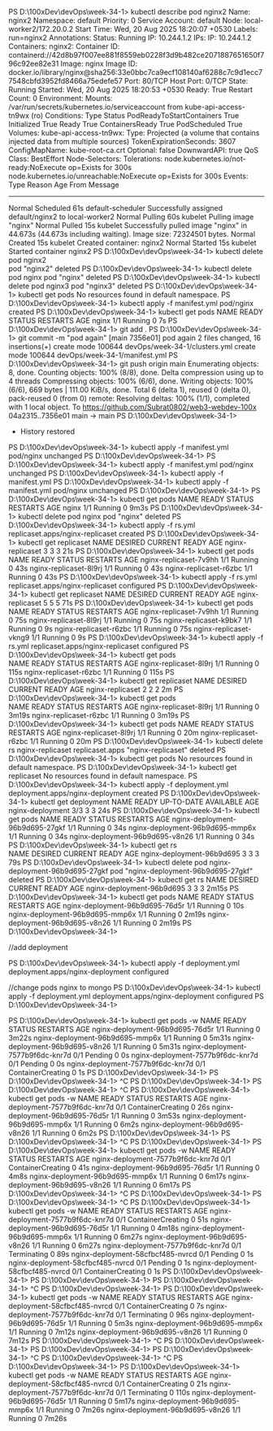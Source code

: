 
PS D:\100xDev\devOps\week-34-1> kubectl describe pod nginx2
Name:             nginx2
Namespace:        default
Priority:         0
Service Account:  default
Node:             local-worker2/172.20.0.2
Start Time:       Wed, 20 Aug 2025 18:20:07 +0530
Labels:           run=nginx2
Annotations:      <none>
Status:           Running
IP:               10.244.1.2
IPs:
  IP:  10.244.1.2
Containers:
  nginx2:
    Container ID:   containerd://42d8b97f007ee881f8559eb0228f3d9b482ce2071887651650f796c92ee82e31
    Image:          nginx
    Image ID:       docker.io/library/nginx@sha256:33e0bbc7ca9ecf108140af6288c7c9d1ecc77548cbfd3952fd8466a75edefe57
    Port:           80/TCP
    Host Port:      0/TCP
    State:          Running
      Started:      Wed, 20 Aug 2025 18:20:53 +0530
    Ready:          True
    Restart Count:  0
    Environment:    <none>
    Mounts:
      /var/run/secrets/kubernetes.io/serviceaccount from kube-api-access-tn9wx (ro)
Conditions:
  Type                        Status
  PodReadyToStartContainers   True
  Initialized                 True
  Ready                       True
  ContainersReady             True
  PodScheduled                True
Volumes:
  kube-api-access-tn9wx:
    Type:                    Projected (a volume that contains injected data from multiple sources)
    TokenExpirationSeconds:  3607
    ConfigMapName:           kube-root-ca.crt
    Optional:                false
    DownwardAPI:             true
QoS Class:                   BestEffort
Node-Selectors:              <none>
Tolerations:                 node.kubernetes.io/not-ready:NoExecute op=Exists for 300s
                             node.kubernetes.io/unreachable:NoExecute op=Exists for 300s
Events:
  Type    Reason     Age   From               Message
  ----    ------     ----  ----               -------
  Normal  Scheduled  61s   default-scheduler  Successfully assigned default/nginx2 to local-worker2
  Normal  Pulling    60s   kubelet            Pulling image "nginx"
  Normal  Pulled     15s   kubelet            Successfully pulled image "nginx" in 44.673s (44.673s including waiting). Image size: 72324501 bytes.
  Normal  Created    15s   kubelet            Created container: nginx2
  Normal  Started    15s   kubelet            Started container nginx2
PS D:\100xDev\devOps\week-34-1> kubectl delete pod nginx2  
pod "nginx2" deleted
PS D:\100xDev\devOps\week-34-1> kubectl delete pod nginx 
pod "nginx" deleted
PS D:\100xDev\devOps\week-34-1> kubectl delete pod nginx3
pod "nginx3" deleted
PS D:\100xDev\devOps\week-34-1> kubectl get pods
No resources found in default namespace.
PS D:\100xDev\devOps\week-34-1> kubectl apply -f manifest.yml
pod/nginx created
PS D:\100xDev\devOps\week-34-1> kubectl get pods
NAME    READY   STATUS    RESTARTS   AGE
nginx   1/1     Running   0          7s
PS D:\100xDev\devOps\week-34-1> git add .
PS D:\100xDev\devOps\week-34-1> git commit -m "pod again"
[main 7356e01] pod again
 2 files changed, 16 insertions(+)
 create mode 100644 devOps/week-34-1/clusters.yml
 create mode 100644 devOps/week-34-1/manifest.yml
PS D:\100xDev\devOps\week-34-1> git push origin main
Enumerating objects: 8, done.
Counting objects: 100% (8/8), done.
Delta compression using up to 4 threads
Compressing objects: 100% (6/6), done.
Writing objects: 100% (6/6), 669 bytes | 111.00 KiB/s, done.
Total 6 (delta 1), reused 0 (delta 0), pack-reused 0 (from 0)
remote: Resolving deltas: 100% (1/1), completed with 1 local object.
To https://github.com/Subrat0802/web3-webdev-100x
   04a2315..7356e01  main -> main
PS D:\100xDev\devOps\week-34-1>
 *  History restored 

PS D:\100xDev\devOps\week-34-1> kubectl apply -f manifest.yml
pod/nginx unchanged
PS D:\100xDev\devOps\week-34-1>
PS D:\100xDev\devOps\week-34-1> kubectl apply -f manifest.yml
pod/nginx unchanged
PS D:\100xDev\devOps\week-34-1> kubectl apply -f manifest.yml
PS D:\100xDev\devOps\week-34-1> kubectl apply -f manifest.yml
pod/nginx unchanged
PS D:\100xDev\devOps\week-34-1>
PS D:\100xDev\devOps\week-34-1> kubectl get pods
NAME    READY   STATUS    RESTARTS   AGE
nginx   1/1     Running   0          9m3s
PS D:\100xDev\devOps\week-34-1> kubectl delete pod nginx
pod "nginx" deleted
PS D:\100xDev\devOps\week-34-1> kubectl apply -f rs.yml
replicaset.apps/nginx-replicaset created
PS D:\100xDev\devOps\week-34-1> kubectl get replicaset 
NAME               DESIRED   CURRENT   READY   AGE
nginx-replicaset   3         3         3       21s
PS D:\100xDev\devOps\week-34-1> kubectl get pods
NAME                     READY   STATUS    RESTARTS   AGE
nginx-replicaset-7v9hh   1/1     Running   0          43s
nginx-replicaset-8l9rj   1/1     Running   0          43s
nginx-replicaset-r6zbc   1/1     Running   0          43s
PS D:\100xDev\devOps\week-34-1> kubectl apply -f rs.yml 
replicaset.apps/nginx-replicaset configured
PS D:\100xDev\devOps\week-34-1> kubectl get replicaset 
NAME               DESIRED   CURRENT   READY   AGE
nginx-replicaset   5         5         5       71s
PS D:\100xDev\devOps\week-34-1> kubectl get pods       
NAME                     READY   STATUS    RESTARTS   AGE
nginx-replicaset-7v9hh   1/1     Running   0          75s
nginx-replicaset-8l9rj   1/1     Running   0          75s
nginx-replicaset-k9bk7   1/1     Running   0          9s
nginx-replicaset-r6zbc   1/1     Running   0          75s
nginx-replicaset-vkng9   1/1     Running   0          9s
PS D:\100xDev\devOps\week-34-1> kubectl apply -f rs.yml
replicaset.apps/nginx-replicaset configured
PS D:\100xDev\devOps\week-34-1> kubectl get pods       
NAME                     READY   STATUS    RESTARTS   AGE
nginx-replicaset-8l9rj   1/1     Running   0          115s
nginx-replicaset-r6zbc   1/1     Running   0          115s
PS D:\100xDev\devOps\week-34-1> kubectl get replicaset 
NAME               DESIRED   CURRENT   READY   AGE
nginx-replicaset   2         2         2       2m
PS D:\100xDev\devOps\week-34-1> kubectl get pods      
NAME                     READY   STATUS    RESTARTS   AGE
nginx-replicaset-8l9rj   1/1     Running   0          3m19s
nginx-replicaset-r6zbc   1/1     Running   0          3m19s
PS D:\100xDev\devOps\week-34-1> kubectl get pods
NAME                     READY   STATUS    RESTARTS   AGE
nginx-replicaset-8l9rj   1/1     Running   0          20m
nginx-replicaset-r6zbc   1/1     Running   0          20m
PS D:\100xDev\devOps\week-34-1> kubectl delete rs nginx-replicaset
replicaset.apps "nginx-replicaset" deleted
PS D:\100xDev\devOps\week-34-1> kubectl get pods
No resources found in default namespace.
PS D:\100xDev\devOps\week-34-1> kubectl get replicaset
No resources found in default namespace.
PS D:\100xDev\devOps\week-34-1>  kubectl apply -f deployment.yml
deployment.apps/nginx-deployment created
PS D:\100xDev\devOps\week-34-1> kubectl get deployment
NAME               READY   UP-TO-DATE   AVAILABLE   AGE
nginx-deployment   3/3     3            3           24s
PS D:\100xDev\devOps\week-34-1> kubectl get pods
NAME                              READY   STATUS    RESTARTS   AGE
nginx-deployment-96b9d695-27gkf   1/1     Running   0          34s
nginx-deployment-96b9d695-mmp6x   1/1     Running   0          34s
nginx-deployment-96b9d695-v8n26   1/1     Running   0          34s
PS D:\100xDev\devOps\week-34-1> kubectl get rs  
NAME                        DESIRED   CURRENT   READY   AGE
nginx-deployment-96b9d695   3         3         3       79s
PS D:\100xDev\devOps\week-34-1> kubectl delete pod nginx-deployment-96b9d695-27gkf
pod "nginx-deployment-96b9d695-27gkf" deleted
PS D:\100xDev\devOps\week-34-1> kubectl get rs
NAME                        DESIRED   CURRENT   READY   AGE
nginx-deployment-96b9d695   3         3         3       2m15s
PS D:\100xDev\devOps\week-34-1> kubectl get pods
NAME                              READY   STATUS    RESTARTS   AGE
nginx-deployment-96b9d695-76d5r   1/1     Running   0          10s
nginx-deployment-96b9d695-mmp6x   1/1     Running   0          2m19s
nginx-deployment-96b9d695-v8n26   1/1     Running   0          2m19s
PS D:\100xDev\devOps\week-34-1> 

//add deployment 

PS D:\100xDev\devOps\week-34-1>  kubectl apply -f deployment.yml
deployment.apps/nginx-deployment configured

//change pods nginx to mongo
PS D:\100xDev\devOps\week-34-1>  kubectl apply -f deployment.yml
deployment.apps/nginx-deployment configured
PS D:\100xDev\devOps\week-34-1> 























PS D:\100xDev\devOps\week-34-1> kubectl get pods -w
NAME                              READY   STATUS    RESTARTS   AGE
nginx-deployment-96b9d695-76d5r   1/1     Running   0          3m22s
nginx-deployment-96b9d695-mmp6x   1/1     Running   0          5m31s
nginx-deployment-96b9d695-v8n26   1/1     Running   0          5m31s
nginx-deployment-7577b9f6dc-knr7d   0/1     Pending   0          0s
nginx-deployment-7577b9f6dc-knr7d   0/1     Pending   0          0s
nginx-deployment-7577b9f6dc-knr7d   0/1     ContainerCreating   0          1s
PS D:\100xDev\devOps\week-34-1> 
PS D:\100xDev\devOps\week-34-1> ^C
PS D:\100xDev\devOps\week-34-1> 
PS D:\100xDev\devOps\week-34-1> ^C
PS D:\100xDev\devOps\week-34-1> kubectl get pods -w
NAME                                READY   STATUS              RESTARTS   AGE
nginx-deployment-7577b9f6dc-knr7d   0/1     ContainerCreating   0          26s
nginx-deployment-96b9d695-76d5r     1/1     Running             0          3m53s
nginx-deployment-96b9d695-mmp6x     1/1     Running             0          6m2s
nginx-deployment-96b9d695-v8n26     1/1     Running             0          6m2s
PS D:\100xDev\devOps\week-34-1> 
PS D:\100xDev\devOps\week-34-1> ^C
PS D:\100xDev\devOps\week-34-1> 
PS D:\100xDev\devOps\week-34-1> kubectl get pods -w
NAME                                READY   STATUS              RESTARTS   AGE
nginx-deployment-7577b9f6dc-knr7d   0/1     ContainerCreating   0          41s
nginx-deployment-96b9d695-76d5r     1/1     Running             0          4m8s
nginx-deployment-96b9d695-mmp6x     1/1     Running             0          6m17s
nginx-deployment-96b9d695-v8n26     1/1     Running             0          6m17s
PS D:\100xDev\devOps\week-34-1> ^C
PS D:\100xDev\devOps\week-34-1> 
PS D:\100xDev\devOps\week-34-1> ^C
PS D:\100xDev\devOps\week-34-1> kubectl get pods -w
NAME                                READY   STATUS              RESTARTS   AGE
nginx-deployment-7577b9f6dc-knr7d   0/1     ContainerCreating   0          51s
nginx-deployment-96b9d695-76d5r     1/1     Running             0          4m18s
nginx-deployment-96b9d695-mmp6x     1/1     Running             0          6m27s
nginx-deployment-96b9d695-v8n26     1/1     Running             0          6m27s
nginx-deployment-7577b9f6dc-knr7d   0/1     Terminating         0          89s
nginx-deployment-58cfbcf485-nvrcd   0/1     Pending             0          1s
nginx-deployment-58cfbcf485-nvrcd   0/1     Pending             0          1s
nginx-deployment-58cfbcf485-nvrcd   0/1     ContainerCreating   0          1s
PS D:\100xDev\devOps\week-34-1> 
PS D:\100xDev\devOps\week-34-1> 
PS D:\100xDev\devOps\week-34-1> ^C
PS D:\100xDev\devOps\week-34-1> 
PS D:\100xDev\devOps\week-34-1> kubectl get pods -w
NAME                                READY   STATUS              RESTARTS   AGE
nginx-deployment-58cfbcf485-nvrcd   0/1     ContainerCreating   0          7s
nginx-deployment-7577b9f6dc-knr7d   0/1     Terminating         0          96s
nginx-deployment-96b9d695-76d5r     1/1     Running             0          5m3s
nginx-deployment-96b9d695-mmp6x     1/1     Running             0          7m12s
nginx-deployment-96b9d695-v8n26     1/1     Running             0          7m12s
PS D:\100xDev\devOps\week-34-1> ^C
PS D:\100xDev\devOps\week-34-1> 
PS D:\100xDev\devOps\week-34-1> 
PS D:\100xDev\devOps\week-34-1> ^C
PS D:\100xDev\devOps\week-34-1> ^C
PS D:\100xDev\devOps\week-34-1> 
PS D:\100xDev\devOps\week-34-1> kubectl get pods -w
NAME                                READY   STATUS              RESTARTS   AGE
nginx-deployment-58cfbcf485-nvrcd   0/1     ContainerCreating   0          21s
nginx-deployment-7577b9f6dc-knr7d   0/1     Terminating         0          110s
nginx-deployment-96b9d695-76d5r     1/1     Running             0          5m17s
nginx-deployment-96b9d695-mmp6x     1/1     Running             0          7m26s
nginx-deployment-96b9d695-v8n26     1/1     Running             0          7m26s
